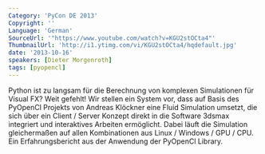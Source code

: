 ```yaml
---
Category: 'PyCon DE 2013'
Copyright: ''
Language: 'German'
SourceUrl: '"https://www.youtube.com/watch?v=KGU2stOCta4"'
ThumbnailUrl: 'http://i1.ytimg.com/vi/KGU2stOCta4/hqdefault.jpg'
date: '2013-10-16'
speakers: [Dieter Morgenroth]
tags: [pyopencl]
---
```

Python ist zu langsam für die Berechnung von komplexen Simulationen für Visual FX? Weit gefehlt! Wir stellen ein System vor, dass auf Basis des PyOpenCl Projekts von Andreas Klöckner eine Fluid Simulation umsetzt, die sich über ein Client / Server Konzept direkt in die Software 3dsmax integriert und interaktives Arbeiten ermöglicht. Dabei läuft die Simulation gleichermaßen auf allen Kombinationen aus Linux / Windows / GPU / CPU.
Ein Erfahrungsbericht aus der Anwendung der PyOpenCl Library. 
 